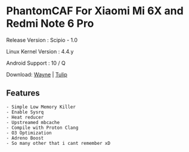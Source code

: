 # PhantomCAF For Xiaomi Mi 6X and Redmi Note 6 Pro
Release Version : Scipio - 1.0 

Linux Kernel Version : 4.4.y

Android Support : 10 / Q


Download: [Wayne](https://semawur.com/qaZhQ4) | [Tulip](https://semawur.com/fCO4ifJV)

## Features
```
- Simple Low Memory Killer
- Enable Sysrq
- Heat reducer
- Upstreamed mbcache
- Compile with Proton Clang
- O3 Optimization
- Adreno Boost
- So many other that i cant remember xD
```
